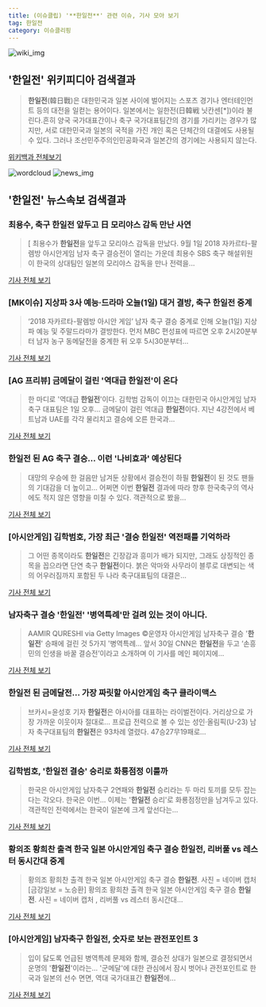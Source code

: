 ```yaml
---
title: (이슈클립) '**한일전**' 관련 이슈, 기사 모아 보기
tag: 한일전
category: 이슈클리핑
---
```

![wiki_img](https://user-images.githubusercontent.com/42597476/44503234-41136a80-a6d0-11e8-9071-6fc6418eafe4.png)
## **'**한일전**'** 위키피디아 검색결과
>**한일전**(韓日戰)은 대한민국과 일본 사이에 벌어지는 스포츠 경기나 엔터테인먼트 등의 대전을 일컫는 용어이다. 일본에서는 일한전(日韓戦 닛칸센[*])이라 불린다.흔히 양국 국가대표간이나 축구 국가대표팀간의 경기를 가리키는 경우가 많지만, 서로 대한민국과 일본의 국적을 가진 개인 혹은 단체간의 대결에도 사용될 수 있다. 그러나 조선민주주의인민공화국과 일본간의 경기에는 사용되지 않는다.

<a href="https://ko.wikipedia.org/wiki/한일전" target="_blank">위키백과 전체보기</a>

![wordcloud](https://s3.ap-northeast-2.amazonaws.com/lyrics101-wordcloud/2018-09-01-1535770558.png)
![news_img](https://user-images.githubusercontent.com/42597476/44507050-1206f400-a6e4-11e8-8d98-7ffbfebb353f.png)
## **'**한일전**'** 뉴스속보 검색결과
### 최용수, 축구 **한일전** 앞두고 日 모리야스 감독 만난 사연

>[ 최용수가 **한일전**을 앞두고 모리야스 감독을 만났다. 9월 1일 2018 자카르타-팔렘방 아시안게임 남자 축구 결승전이 열리는 가운데 최용수 SBS 축구 해설위원이 한국의 상대팀인 일본의 모리야스 감독을 만나 전력을...

<a href="http://www.newsen.com/news_view.php?uid=201809011020402410" target="_blank">기사 전체 보기</a>

### [MK이슈] 지상파 3사 예능·드라마 오늘(1일) 대거 결방, 축구 **한일전** 중계

>‘2018 자카르타-팔렘방 아시안 게임’ 남자 축구 결승 중계로 인해 오늘(1일) 지상파 예능 및 주말드라마가 결방한다. 먼저 MBC 편성표에 따르면 오후 2시20분부터 남자 농구 동메달전을 중계한 뒤 오후 5시30분부터...

<a href="http://star.mk.co.kr/new/view.php?mc=ST&year=2018&no=550664" target="_blank">기사 전체 보기</a>

### [AG 프리뷰] 금메달이 걸린 '역대급 **한일전**'이 온다

>한 마디로 '역대급 **한일전**'이다. 김학범 감독이 이끄는 대한민국 아시안게임 남자 축구 대표팀은 1일 오후... 금메달이 걸린 역대급 **한일전**이다. 지난 4강전에서 베트남과 UAE를 각각 물리치고 결승에 오른 한국과...

<a href="http://www.interfootball.co.kr/news/articleView.html?idxno=237505" target="_blank">기사 전체 보기</a>

### **한일전** 된 AG 축구 결승... 이런 '나비효과' 예상된다

>대망의 우승에 한 걸음만 남겨둔 상황에서 결승전이 하필 **한일전**이 된 것도 팬들의 기대감을 더 높이고... 어쩌면 이번 **한일전** 결과에 따라 향후 한국축구의 역사에도 적지 않은 영향을 미칠 수 있다.   객관적으로 봤을...

<a href="http://www.ohmynews.com/NWS_Web/View/at_pg.aspx?CNTN_CD=A0002468298&CMPT_CD=P0010&utm_source=naver&utm_medium=newsearch&utm_campaign=naver_news" target="_blank">기사 전체 보기</a>

### [아시안게임] 김학범호, 가장 최근 '결승 **한일전**' 역전패를 기억하라

>그 어떤 종목이라도 **한일전**은 긴장감과 흥미가 배가 되지만, 그래도 상징적인 종목을 꼽으라면 단연 축구 **한일전**이다. 붉은 악마와 사무라이 블루로 대변되는 색의 어우러짐까지 포함된 두 나라 축구대표팀의 대결은...

<a href="http://news1.kr/articles/?3414625" target="_blank">기사 전체 보기</a>

### 남자축구 결승 '**한일전**' '병역특례'만 걸려 있는 것이 아니다.

>AAMIR QURESHI via Getty Images     ©운영자 아시안게임 남자축구 결승 '**한일전**' 승패에 걸린 것 5가지 '병역특례... 앞서 30일 CNN은 **한일전**을 두고 ‘손흥민의 인생을 바꿀 결승전’이라고 소개하며 이 기사를 메인 페이지에...

<a href="http://www.yeowonnews.com/sub_read.html?uid=7596&section=sc31" target="_blank">기사 전체 보기</a>

### **한일전** 된 금메달전… 가장 짜릿할 아시안게임 축구 클라이맥스

>브카시=윤성호 기자 **한일전**은 아시아를 대표하는 라이벌전이다. 거리상으로 가장 가까운 이웃이자 절대로... 프로급 전력으로 볼 수 있는 성인·올림픽(U-23) 남자 축구대표팀의 **한일전**은 93차례 열렸다. 47승27무19패로...

<a href="http://news.kmib.co.kr/article/view.asp?arcid=0012647356&code=61161311&cp=nv" target="_blank">기사 전체 보기</a>

### 김학범호, '**한일전** 결승' 승리로 화룡점정 이룰까

>한국은 아시안게임 남자축구 2연패와 **한일전** 승리라는 두 마리 토끼를 모두 잡는다는 각오다. 한국은 이번... 이제는 '**한일전** 승리'로 화룡점정만을 남겨두고 있다. 객관적인 전력에서는 한국이 일본에 크게 앞선다는...

<a href="http://stoo.asiae.co.kr/news/naver_view.htm?idxno=2018090110005072041" target="_blank">기사 전체 보기</a>

### 황의조 황희찬 출격 한국 일본 아시안게임 축구 결승 **한일전**, 리버풀 vs 레스터 동시간대 중계  

>황의조 황희찬 출격 한국 일본 아시안게임 축구 결승 **한일전**. 사진 = 네이버 캡처 [금강일보 = 노승환] 황의조 황희찬 출격 한국 일본 아시안게임 축구 결승 **한일전**. 사진 = 네이버 캡처 , 리버풀 vs 레스터 동시간대...

<a href="http://www.ggilbo.com/news/articleView.html?idxno=541466" target="_blank">기사 전체 보기</a>

### [아시안게임] 남자축구 **한일전**, 숫자로 보는 관전포인트 3

>입이 닳도록 언급된 병역특례 문제와 함께, 결승전 상대가 일본으로 결정되면서 운명의 '**한일전**'이라는... '군메달'에 대한 관심에서 잠시 벗어나 관전포인트로 한국과 일본의 선수 면면, 역대 국가대표간 **한일전**에...

<a href="http://www.slist.kr/news/articleView.html?idxno=44253" target="_blank">기사 전체 보기</a>


